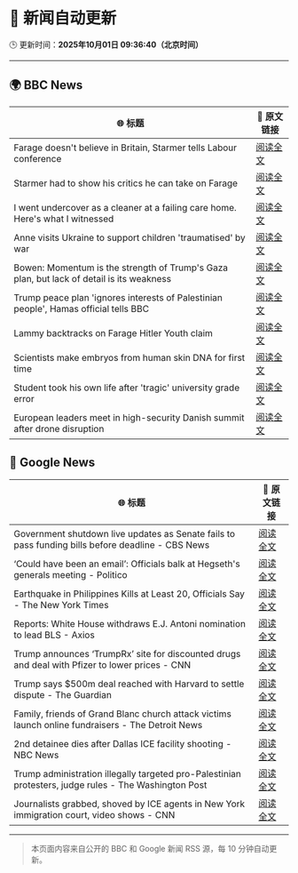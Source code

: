 # 🧠 新闻自动更新

🕒 更新时间：**2025年10月01日 09:36:40（北京时间）**

---

## 🌍 BBC News

| 🌐 标题 | 🔗 原文链接 |
|--------|-------------|
| Farage doesn't believe in Britain, Starmer tells Labour conference | [阅读全文](https://www.bbc.com/news/articles/c749vy43l74o?at_medium=RSS&at_campaign=rss) |
| Starmer had to show his critics he can take on Farage | [阅读全文](https://www.bbc.com/news/articles/cpw1jwdlz7lo?at_medium=RSS&at_campaign=rss) |
| I went undercover as a cleaner at a failing care home. Here's what I witnessed | [阅读全文](https://www.bbc.com/news/articles/c4g78yj2v2go?at_medium=RSS&at_campaign=rss) |
| Anne visits Ukraine to support children 'traumatised' by war | [阅读全文](https://www.bbc.com/news/articles/cgrqlrjgd51o?at_medium=RSS&at_campaign=rss) |
| Bowen: Momentum is the strength of Trump's Gaza plan, but lack of detail is its weakness | [阅读全文](https://www.bbc.com/news/articles/cn829deeje3o?at_medium=RSS&at_campaign=rss) |
| Trump peace plan 'ignores interests of Palestinian people', Hamas official tells BBC | [阅读全文](https://www.bbc.com/news/articles/cx2j97jldkmo?at_medium=RSS&at_campaign=rss) |
| Lammy backtracks on Farage Hitler Youth claim | [阅读全文](https://www.bbc.com/news/articles/cn95q9j0yyro?at_medium=RSS&at_campaign=rss) |
| Scientists make embryos from human skin DNA for first time | [阅读全文](https://www.bbc.com/news/articles/c4g2vyee0zlo?at_medium=RSS&at_campaign=rss) |
| Student took his own life after 'tragic' university grade error | [阅读全文](https://www.bbc.com/news/articles/cy5016evdp2o?at_medium=RSS&at_campaign=rss) |
| European leaders meet in high-security Danish summit after drone disruption | [阅读全文](https://www.bbc.com/news/articles/cp8jdene16ro?at_medium=RSS&at_campaign=rss) |

## 📰 Google News

| 🌐 标题 | 🔗 原文链接 |
|--------|-------------|
| Government shutdown live updates as Senate fails to pass funding bills before deadline - CBS News | [阅读全文](https://news.google.com/rss/articles/CBMilgFBVV95cUxOb1BkaFFldE9NdmhxU1h1VVFzMzBCQUhNYzlKU2dIWU1FMDhDTkhicS1fOWhxUS1QcDlzYlhuOUhrVl85V3hkOV9McWZIY3Rzay0tMUtqTzBrT2pvWnBIaFdCT2xwcWVwNHVHX29CQ21yZGstN3B0eDJKV2M4WDFheVZoT1hYVjJTZUxnbFRWOWN4S2hnaFHSAZsBQVVfeXFMTm5Cb05NUkNlUG5NdUpqc1U0RVdSUk95SW41b2dhcHVfNURPN1ByZFRuRjFNQnJYOFc2U1l0ZzQ1aW1UdXdjVnZLalZFV1ZvUzYyakNOOEw0N2RyVzBXajhTd1BUQ3NZX25fZzl2NlFvZkVHQTJZaV84TzFrZmxHVk9aMFRFNkxQamg0c0U4UllSWk1IMzRRY3h5a28?oc=5) |
| ‘Could have been an email’: Officials balk at Hegseth's generals meeting - Politico | [阅读全文](https://news.google.com/rss/articles/CBMif0FVX3lxTFBfNEJsWi1RTmVWdEcwMjFjaWIxdk96NW9zd0tvXzY3VHNPTVdCRVlPc185NkVIYzluWnczSUFSczJteTUyT3Q0RjFXU0FscGNyanVJLWNXclhHVEtidkstd1dnRmZ1NDNVeU0wUDNsQkJCeGJ1UTNqb05pRC1Odm8?oc=5) |
| Earthquake in Philippines Kills at Least 20, Officials Say - The New York Times | [阅读全文](https://news.google.com/rss/articles/CBMihAFBVV95cUxNZHdicnYyUGxtN0RaeFhmSzNiUllSRUhmNUZhNkpIeVRqNjdEb3N0R1A2c2p5WENocjNNQWplVUF5UzBIUm5ka3Fzb1dzMEtRZmFGNXg0SFQ3U0h0TTRXem5QcXljdlE3MGMxT0ZBUGJfcHlKSGo1TGF4enFjc0VBdTQ1cTI?oc=5) |
| Reports: White House withdraws E.J. Antoni nomination to lead BLS - Axios | [阅读全文](https://news.google.com/rss/articles/CBMilwFBVV95cUxOTVRLLUpPWDdXRUZvc2V1RmF3czlrbV82SjJTb1FkQ2tTWmxsX3dUSkw1UmVWcjg5SjF3R2VFZW9JQzQ3Y1plSWtldlVUOG4zVWhmdjhmMGFxbWwwdms3cmNZQVJCblhTM1VHM2hMYVBjVXRVOXRHbGY3M0cxQklqSjB5Sl9FMjhDd0VxQ1pWcmFhdW5yX2Fr?oc=5) |
| Trump announces ‘TrumpRx’ site for discounted drugs and deal with Pfizer to lower prices - CNN | [阅读全文](https://news.google.com/rss/articles/CBMickFVX3lxTFBHdmZZN25DQkptdXpzNE92Q0s4dzlOTVAzNmlkUEZ5d2JGWWdsTDhmcktsUVVMcTRrQklEV015Szg5eDEzZndTbFJRRDMyUzNNVFZnenEzUC1LUEVxRWx5UnFpMWItSWhtUnkyX3dyOGNUUQ?oc=5) |
| Trump says $500m deal reached with Harvard to settle dispute - The Guardian | [阅读全文](https://news.google.com/rss/articles/CBMifkFVX3lxTE9ybUQzbU5PTmZ6czhveUhkbUh2V25JR0hPdDV0Q29sTEQyY0prSjJHLWJ4U1Z4VmItWFY3Q2xTdW9KSWR1bVhBbVRUN1ZoVWUtS29JVzBTbmxIcHlRY2xURl9fTFIxbVdZQ1pLLVZlS0tNWHdmWWJMYVBuWUlsdw?oc=5) |
| Family, friends of Grand Blanc church attack victims launch online fundraisers - The Detroit News | [阅读全文](https://news.google.com/rss/articles/CBMi5wFBVV95cUxPT001VlB6a21XRnpRMW8zWGt3SUU2b1VVTmd2X2dBbmstM01nNm5zM2RGTXBkNnFWQjFNSVo3RVlmdFBiVlVpVmFVdjlGUmtzQy12N01WQ29xTEhQNGRCLVZZd3FUYjU3N2xWNGN1SlR3TWRMUmZZRGxtaUZjY0tObWNKRHZpMlYwUElNakJ1YmFsa1A0ZGpaVnlJZk41UThwU2xRTGZCcUE0TnhGaEhveHdaXzZWa0FjbGFUWWxaSlhoNGl5Q05DMnRyTzBQQmRNWGhtRDJpaG5ZUzdIVmg0ZFJyWnRpclU?oc=5) |
| 2nd detainee dies after Dallas ICE facility shooting - NBC News | [阅读全文](https://news.google.com/rss/articles/CBMimgFBVV95cUxOWHgybVE3WkpXTUEyRWFkVkdOYmFfMEJsWHZnTnhiT2pteFhxenNWQ3F1VC1zLWdKNUoyN3p3Qm1sX3B6Q19kMW9Sa0lvalY4N0NjTkVJZjRBT05HaTloNllzZUpNcUxBWVJiSjNZblVHX05PZkRFRWFFZDRnNE1mSlJVZmZDazl4d0lPVDFVMHRXZnE0Nld6Tnh30gFWQVVfeXFMTmx0TzNnUTA0Mmc1NDFxdlJvUVNlMzRDTFN0YmNwaElLZnZMdUZ5ZEdTRnlBMUNyQWEzOVhWaXp5UndwaExCb3gxYXZkQnM3N1ROUDNGV1E?oc=5) |
| Trump administration illegally targeted pro-Palestinian protesters, judge rules - The Washington Post | [阅读全文](https://news.google.com/rss/articles/CBMitwFBVV95cUxPdmdtYTFzUEM2SVRVNnB4bUhqZk9HX0xXalVyM0Y3MWVzZUg5cnV0RGJXT0NWNFNxbXhlRmlpQlZWRzJWVTNHWFVjbEFiZkFITXp4dEZSekV2RHYyc0EzWk4xQzJsT0ZZemczbW5wSDQtSU51RzIxY2hOQkhkbmdpcW04ckJxQVNaWDV6aEswbUdCQ3ZkTGFUTHVVdGpsYVhFaElEYWd5VHJZZ0NKejJ4dkhyTDFleDA?oc=5) |
| Journalists grabbed, shoved by ICE agents in New York immigration court, video shows - CNN | [阅读全文](https://news.google.com/rss/articles/CBMigAFBVV95cUxPek9jMkYzeWp1Z3JNZDNHYVZzdlM4bi0xZWhyTWprLTdmOU5QMEg3clY0WGxPcmdyWU9nWVN3Njg2eWg4bHg0NVc1Z0FXci1XRm83VjdmU0pyVXhRSzFLRUpPblJsVzdHSmMzb0R4YWV0MUhoMHBZWDlybFVOVHFhSg?oc=5) |

---
> 本页面内容来自公开的 BBC 和 Google 新闻 RSS 源，每 10 分钟自动更新。